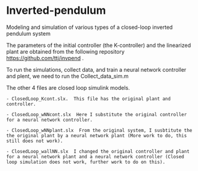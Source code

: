# Inverted-pendulum
Modeling and simulation of various types of a closed-loop inverted pendulum system

The parameters of the initial controller (the K-controller) and the linearized plant are obtained from the following repository https://github.com/ttj/invpend .

To run the simulations, collect data, and train a neural network controller and plent, we need to run the Collect_data_sim.m

The other 4 files are closed loop simulink models. 

	- ClosedLoop_Kcont.slx.  This file has the original plant and controller.
	
	- ClosedLoop_wNNcont.slx  Here I substitute the original controller for a neural network controller.
	
	- ClosedLoop_wNNplant.slx  From the original system, I susbtitute the the original plant by a neural network plant (More work to do, this still does not work).
	
	- ClosedLoop_wallNN.slx  I changed the original controller and plant for a neural network plant and a neural network controller (Closed loop simulation does not work, further work to do on this).